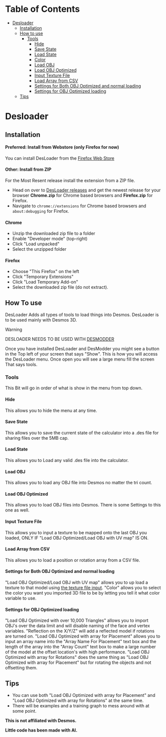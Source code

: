 
# Table of Contents
- [Desloader](#desloader)
    - [Installation](#installation)
    - [How to use](#how-to-use)
        - [Tools](#tools)
            - [Hide](#hide)
            - [Save State](#save-state)
            - [Load State](#load-state)
            - [Color](#color)
            - [Load OBJ](#load-obj)
            - [Load OBJ Optimized](#load-obj-optimized)
            - [Input Texture File](#input-texture-file)
            - [Load Array from CSV](#load-array-from-csv)
            - [Settings for Both OBJ Optimized and normal loading](#settings-for-both-obj-optimized-and-normal-loading)
            - [Settings for OBJ Optimized loading](#settings-for-obj-optimized-loading)
    - [Tips](#tips)


# Desloader

## Installation
#### Preferred: Install from Webstore (only Firefox for now)
You can install DesLoader from the [Firefox Web Store](https://addons.mozilla.org/en-US/firefox/addon/desloader-for-desmos/)

#### Other: Install from ZIP
For the Most Resent release install the extension from a ZIP file.

- Head on over to [DesLoader releases](https://github.com/Mr-milky-way/Desloader/releases/tag/0.1.0) and get the newest release for your browser **Chrome.zip** for Chrome based browsers and **Firefox.zip** for Firefox.
- Navigate to `chrome://extensions` for Chrome based browsers and `about:debugging` for Firefox.
#### Chrome
- Unzip the downloaded zip file to a folder
- Enable "Developer mode" (top-right)
- Click "Load unpacked"
- Select the unzipped folder

#### Firefox
- Choose "This Firefox" on the left
- Click "Temporary Extensions"
- Click "Load Temporary Add-on"
- Select the downloaded zip file (do not extract).

## How To use
DesLoader Adds all types of tools to load things into Desmos. DesLoader is to be used mainly with Desmos 3D.

> [!WARNING]
> DESLOADER NEEDS TO BE USED WITH [DESMODDER](https://github.com/DesModder/DesModder)

Once you have installed DesLoader and DesModder you might see a button in the Top left of your screen that says "Show". This is how you will access the DesLoader menu. Once open you will see a large menu fill the screen That says tools.

### Tools
This Bit will go in order of what is show in the menu from top down.

#### Hide
This allows you to hide the menu at any time.

#### Save State
This allows you to save the current state of the calculator into a .des file for sharing files over the 5MB cap.

#### Load State
This allows you to Load any valid .des file into the calculator.

#### Load OBJ
This allows you to load any OBJ file into Desmos no matter the tri count.

#### Load OBJ Optimized
This allows you to load OBJ files into Desmos. There is some Settings to this one as well.

#### Input Texture File
This allows you to input a texture to be mapped onto the last OBJ you loaded, ONLY IF "Load OBJ Optimized/Load OBJ with UV map" IS ON.

#### Load Array from CSV
This allows you to load a position or rotation array from a CSV file.

#### Settings for Both OBJ Optimized and normal loading

"Load OBJ Optimized/Load OBJ with UV map" allows you to up load a texture to that model using [the texture file input](#input-texture-file).
"Color" allows you to select the color you want you imported 3D file to be by letting you tell it what color variable to use.

#### Settings for OBJ Optimized loading
"Load OBJ Optimized with over 10,000 Triangles" allows you to import OBJ's over the data limit and will disable naming of the face and vertex variables.
"Reflection on the X/Y/Z" will add a reflected model if rotations are turned on.
"Load OBJ Optimized with array for Placement" allows you to input an array name into the "Array Name For Placement" text box and the length of the array into the "Array Count" text box to make a large number of the model at the offset location's with high performance.
"Load OBJ Optimized with array for Rotations" does the same thing as "Load OBJ Optimized with array for Placement" but for rotating the objects and not offsetting them.

## Tips

- You can use both "Load OBJ Optimized with array for Placement" and "Load OBJ Optimized with array for Rotations" at the same time.
- There will be examples and a training graph to mess around with at some point.


**This is not affiliated with Desmos.**

**Little code has been made with AI.**
